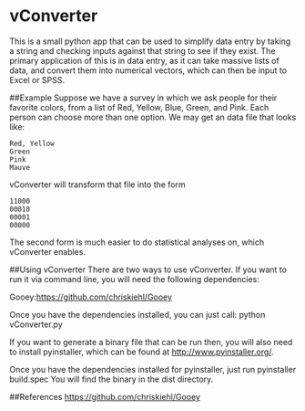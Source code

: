 # vConverter
This is a small python app that can be used to simplify data entry by taking a string and checking inputs against that string to see if they exist. The primary application of this is in data entry, as it can take massive lists of data, and convert them into numerical vectors, which can then be input to Excel or SPSS.

##Example
Suppose we have a survey in which we ask people for their favorite colors, from a list of Red, Yellow, Blue, Green, and Pink. Each person can choose more than one option. We may get an data file that looks like:

    Red, Yellow
    Green
    Pink
    Mauve

vConverter will transform that file into the form

    11000
    00010
    00001
    00000

The second form is much easier to do statistical analyses on, which vConverter enables.

##Using vConverter
There are two ways to use vConverter. If you want to run it via command line, you will need the following dependencies:

Gooey:https://github.com/chriskiehl/Gooey

Once you have the dependencies installed, you can just call:
    python vConverter.py

If you want to generate a binary file that can be run then, you will also need to install pyinstaller, which can be found at http://www.pyinstaller.org/.

Once you have the dependencies installed for pyinstaller, just run
    pyinstaller build.spec
You will find the binary in the dist directory.

##References
https://github.com/chriskiehl/Gooey
